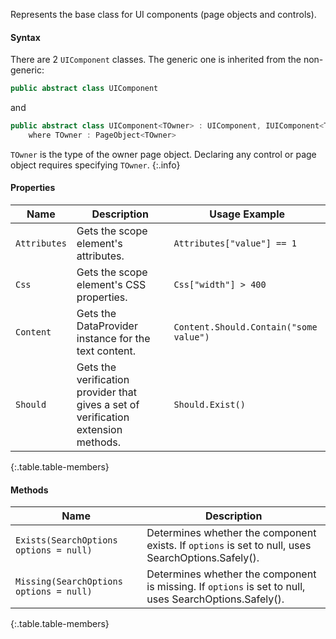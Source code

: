 Represents the base class for UI components (page objects and controls).

#### Syntax

There are 2 `UIComponent` classes. The generic one is inherited from the non-generic:

```cs
public abstract class UIComponent
```

and 

```cs
public abstract class UIComponent<TOwner> : UIComponent, IUIComponent<TOwner>
    where TOwner : PageObject<TOwner>
```

`TOwner` is the type of the owner page object. Declaring any control or page object requires specifying `TOwner`.
{:.info}

#### Properties

Name | Description | Usage Example
---- | ----------- | -------------
`Attributes` | Gets the scope element's attributes. | `Attributes["value"] == 1`
`Css` | Gets the scope element's CSS properties. | `Css["width"] > 400`
`Content` | Gets the DataProvider instance for the text content. | `Content.Should.Contain("some value")`
`Should` | Gets the verification provider that gives a set of verification extension methods.  | `Should.Exist()`
{:.table.table-members}

#### Methods

Name | Description
---- | -----------
`Exists(SearchOptions options = null)` | Determines whether the component exists. If `options` is set to null, uses SearchOptions.Safely().
`Missing(SearchOptions options = null)` | Determines whether the component is missing. If `options` is set to null, uses SearchOptions.Safely().
{:.table.table-members}